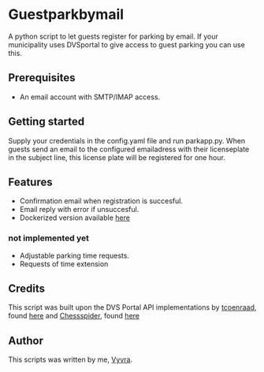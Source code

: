 # Guestparkbymail  

A python script to let guests register for parking by email.
If your municipality uses DVSportal to give access to guest parking you can use this.

## Prerequisites

- An email account with SMTP/IMAP access.

## Getting started

Supply your credentials in the config.yaml file and run parkapp.py.
When guests send an email to the configured emailadress with their licenseplate in the subject line, this license plate will be registered for one hour. 

## Features

- Confirmation email when registration is succesful.
- Email reply with error if unsuccesful.
- Dockerized version available [here](https://hub.docker.com/repository/docker/vyvra/guestparkbymail/general)

### not implemented yet

- Adjustable parking time requests.
- Requests of time extension

## Credits

This script was built upon the DVS Portal API implementations by [tcoenraad](https://github.com/tcoenraad), found [here](https://github.com/tcoenraad/python-dvsportal) and [Chessspider](https://github.com/ChessSpider), found [here](https://github.com/ChessSpider/dvsportal)

## Author

This scripts was written by me, [Vyvra](https://github.com/Vyvra).
